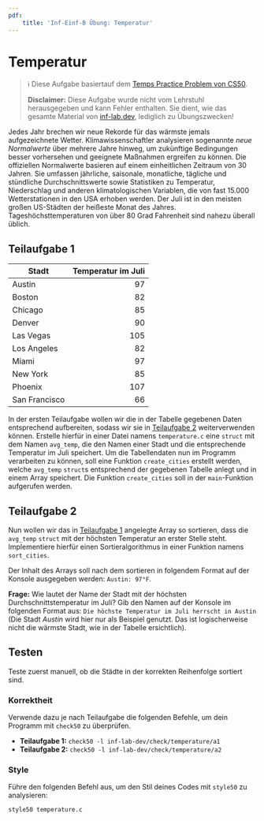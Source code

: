 ```yaml
---
pdf:
    title: 'Inf-Einf-B Übung: Temperatur'
---
```


# Temperatur

> ℹ️ Diese Aufgabe basiertauf dem [Temps Practice Problem von CS50](https://cs50.harvard.edu/x/2024/practice/temps/).
>
> **Disclaimer:** Diese Aufgabe wurde nicht vom Lehrstuhl herausgegeben und kann Fehler enthalten. Sie dient, wie das gesamte Material von [inf-lab.dev](https://inf-lab.dev), lediglich zu Übungszwecken!

Jedes Jahr brechen wir neue Rekorde für das wärmste jemals aufgezeichnete Wetter. 
Klimawissenschaftler analysieren sogenannte _neue Normalwerte_ über mehrere Jahre hinweg, um zukünftige Bedingungen besser vorhersehen und geeignete Maßnahmen ergreifen zu können.
Die offiziellen Normalwerte basieren auf einem einheitlichen Zeitraum von 30 Jahren. 
Sie umfassen jährliche, saisonale, monatliche, tägliche und stündliche Durchschnittswerte sowie Statistiken zu Temperatur, Niederschlag und anderen klimatologischen Variablen, die von fast 15.000 Wetterstationen in den USA erhoben werden.
Der Juli ist in den meisten großen US-Städten der heißeste Monat des Jahres. Tageshöchsttemperaturen von über 80 Grad Fahrenheit sind nahezu überall üblich.

## Teilaufgabe 1

| Stadt         | Temperatur im Juli |
| ------------- | -----------------: |
| Austin        |                 97 |
| Boston        |                 82 |
| Chicago       |                 85 |
| Denver        |                 90 |
| Las Vegas     |                105 |
| Los Angeles   |                 82 |
| Miami         |                 97 |
| New York      |                 85 |
| Phoenix       |                107 |
| San Francisco |                 66 |

In der ersten Teilaufgabe wollen wir die in der Tabelle gegebenen Daten entsprechend aufbereiten, sodass wir sie in [Teilaufgabe 2](#teilaufgabe-2) weiterverwenden können.
Erstelle hierfür in einer Datei namens `temperature.c` eine `struct` mit dem Namen `avg_temp`, die den Namen einer Stadt und die entsprechende Temperatur im Juli speichert.
Um die Tabellendaten nun im Programm verarbeiten zu können, soll eine Funktion `create_cities` erstellt werden, welche `avg_temp` `struct`s entsprechend der gegebenen Tabelle anlegt und in einem Array speichert.
Die Funktion `create_cities` soll in der `main`-Funktion aufgerufen werden.

## Teilaufgabe 2

Nun wollen wir das in [Teilaufgabe 1](#teilaufgabe-1) angelegte Array so sortieren, dass die `avg_temp` `struct` mit der höchsten Temperatur an erster Stelle steht.
Implementiere hierfür einen Sortieralgorithmus in einer Funktion namens `sort_cities`.

Der Inhalt des Arrays soll nach dem sortieren in folgendem Format auf der Konsole ausgegeben werden: `Austin: 97°F`.

**Frage:** Wie lautet der Name der Stadt mit der höchsten Durchschnittstemperatur im Juli? 
Gib den Namen auf der Konsole im folgenden Format aus: `Die höchste Temperatur im Juli herrscht in Austin` (Die Stadt _Austin_ wird hier nur als Beispiel genutzt. Das ist logischerweise nicht die wärmste Stadt, wie in der Tabelle ersichtlich).

## Testen

Teste zuerst manuell, ob die Städte in der korrekten Reihenfolge sortiert sind.

### Korrektheit

Verwende dazu je nach Teilaufgabe die folgenden Befehle, um dein Programm mit `check50` zu überprüfen.

-   **Teilaufgabe 1:** `check50 -l inf-lab-dev/check/temperature/a1`
-   **Teilaufgabe 2:** `check50 -l inf-lab-dev/check/temperature/a2`

<div style="page-break-after: always"></div>

### Style

Führe den folgenden Befehl aus, um den Stil deines Codes mit `style50` zu analysieren:

```bash
style50 temperature.c
```
